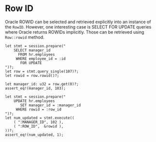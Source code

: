 # Row ID

Oracle ROWID can be selected and retrieved explicitly into an instance of the `RowID`. However, one interesting case is SELECT FOR UPDATE queries where Oracle returns ROWIDs implicitly. Those can be retrieved using `Row::rowid` method.

```rust,ignore
let stmt = session.prepare("
    SELECT manager_id
      FROM hr.employees
     WHERE employee_id = :id
       FOR UPDATE
")?;
let row = stmt.query_single(107)?;
let rowid = row.rowid()?;

let manager_id: u32 = row.get(0)?;
assert_eq!(manager_id, 103);

let stmt = session.prepare("
    UPDATE hr.employees
       SET manager_id = :manager_id
     WHERE rowid = :row_id
")?;
let num_updated = stmt.execute((
    ( ":MANAGER_ID", 102 ),
    ( ":ROW_ID",  &rowid ),
))?;
assert_eq!(num_updated, 1);
```
